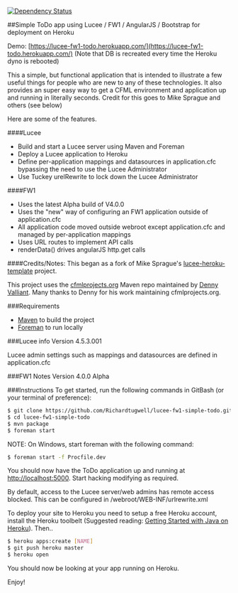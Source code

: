 [![Dependency Status](https://www.versioneye.com/user/projects/55a9c89e306535002000016f/badge.svg?style=flat)](https://www.versioneye.com/user/projects/55a9c89e306535002000016f)

##Simple ToDo app using Lucee / FW1 / AngularJS / Bootstrap for deployment on Heroku

Demo: [https://lucee-fw1-todo.herokuapp.com/](https://lucee-fw1-todo.herokuapp.com/) (Note that DB is recreated every time the Heroku dyno is rebooted)

This a simple, but functional application that is intended to illustrate a few useful things for people who are new to any of these technologies. It also provides an super easy way to get a CFML environment and application up and running in literally seconds. Credit for this goes to Mike Sprague and others (see below)

Here are some of the features.

####Lucee

* Build and start a Lucee server using Maven and Foreman
* Deploy a Lucee application to Heroku
* Define per-application mappings and datasources in application.cfc bypassing the need to use the Lucee Administrator
* Use Tuckey urelRewrite to lock down the Lucee Administrator

####FW1

* Uses the latest Alpha build of V4.0.0
* Uses the "new" way of configuring an FW1 application outside of application.cfc
* All application code moved outside webroot except application.cfc and managed by per-application mappings
* Uses URL routes to implement API calls
* renderData() drives angularJS http.get calls

####Credits/Notes:
This began as a fork of Mike Sprague's [lucee-heroku-template](https://github.com/writecodedrinkcoffee/lucee-heroku-template) project.

This project uses the [cfmlprojects.org](http://cfmlprojects.org/artifacts/org/lucee/) Maven repo maintained by [Denny Valliant](https://github.com/denuno). Many thanks to Denny for his work maintaining cfmlprojects.org.

###Requirements
* [Maven](http://maven.apache.org/) to build the project
* [Foreman](https://github.com/ddollar/foreman) to run locally

###Lucee info
Version 4.5.3.001

Lucee admin settings such as mappings and datasources are defined in application.cfc

###FW1 Notes
Version 4.0.0 Alpha

###Instructions
To get started, run the following commands in GitBash (or your terminal of preference):

```bash
$ git clone https://github.com/Richardtugwell/lucee-fw1-simple-todo.git
$ cd lucee-fw1-simple-todo
$ mvn package
$ foreman start
```
NOTE: On Windows, start foreman with the following command:
```bash
$ foreman start -f Procfile.dev
```

You should now have the ToDo application up and running at [http://localhost:5000](http://localhost:5000).
Start hacking modifying as required.

By default, access to the Lucee server/web admins has remote access blocked. This can be
configured in /webroot/WEB-INF/urlrewrite.xml

To deploy your site to Heroku you need to setup a free Heroku account, install the Heroku toolbelt (Suggested reading: [Getting Started with Java on Heroku](https://devcenter.heroku.com/articles/getting-started-with-java)). Then..

```bash
$ heroku apps:create [NAME]
$ git push heroku master
$ heroku open
```

You should now be looking at your app running on Heroku.

Enjoy!
